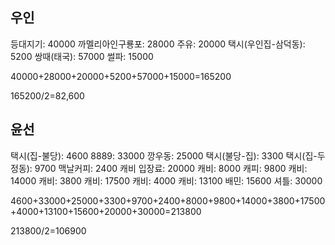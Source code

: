 ## 우인
등대지기: 40000
까멜리아인구룡포: 28000
주유: 20000
택시(우인집-삼덕동): 5200
쌍때(태국): 57000
썰파: 15000

40000+28000+20000+5200+57000+15000=165200 

165200/2=82,600 

## 윤선
택시(집-불당): 4600
8889: 33000
깡우동: 25000
택시(불당-집): 3300
택시(집-두정동): 9700
맥날커피: 2400
캐비 입장료: 20000
캐비: 8000
캐피: 9800
캐비: 14000
캐비: 3800
캐비: 17500
캐비: 4000
캐비: 13100
배민: 15600
셔틀: 30000

4600+33000+25000+3300+9700+2400+8000+9800+14000+3800+17500+4000+13100+15600+20000+30000=213800 

213800/2=106900 
